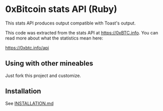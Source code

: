 # 0xBitcoin stats API (Ruby)

This stats API produces output compatible with Toast's output.

This code was extracted from the stats API at <https://0xBTC.info>. You can
read more about what the statistics mean here:

<https://0xbtc.info/api>

## Using with other mineables

Just fork this project and customize.

## Installation

See [INSTALLATION.md](INSTALLATION.md)
